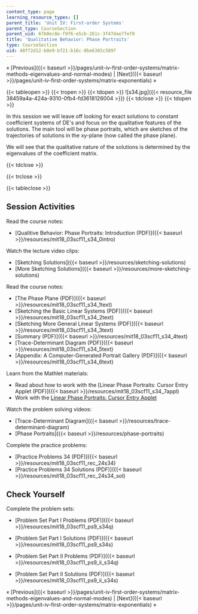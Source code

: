 ```yaml
---
content_type: page
learning_resource_types: []
parent_title: 'Unit IV: First-order Systems'
parent_type: CourseSection
parent_uid: 67b0ec8e-f9f6-e5cb-261c-3f47dae7fef0
title: 'Qualitative Behavior: Phase Portraits'
type: CourseSection
uid: 40ff2d12-b0e9-bf21-b16c-0be6303c5897
---
```


« [Previous]({{< baseurl >}}/pages/unit-iv-first-order-systems/matrix-methods-eigenvalues-and-normal-modes) | [Next]({{< baseurl >}}/pages/unit-iv-first-order-systems/matrix-exponentials) »

{{< tableopen >}}
{{< tropen >}}
{{< tdopen >}}
![s34.jpg]({{< resource_file 38459a4a-424a-9310-0fb4-fd3618126004 >}})
{{< tdclose >}}
{{< tdopen >}}


In this session we will leave off looking for exact solutions to constant coefficient systems of DE's and focus on the qualitative features of the solutions. The main tool will be phase portraits, which are sketches of the trajectories of solutions in the xy-plane (now called the phase plane).

We will see that the qualitative nature of the solutions is determined by the eigenvalues of the coefficient matrix.


{{< tdclose >}}

{{< trclose >}}

{{< tableclose >}}

Session Activities
------------------

Read the course notes:

*   [Qualitive Behavior: Phase Portraits: Introduction (PDF)]({{< baseurl >}}/resources/mit18_03scf11_s34_0intro)

Watch the lecture video clips:

*   [Sketching Solutions]({{< baseurl >}}/resources/sketching-solutions)
*   [More Sketching Solutions]({{< baseurl >}}/resources/more-sketching-solutions)

Read the course notes:

*   [The Phase Plane (PDF)]({{< baseurl >}}/resources/mit18_03scf11_s34_1text)
*   [Sketching the Basic Linear Systems (PDF)]({{< baseurl >}}/resources/mit18_03scf11_s34_2text)
*   [Sketching More General Linear Systems (PDF)]({{< baseurl >}}/resources/mit18_03scf11_s34_3text)
*   [Summary (PDF)]({{< baseurl >}}/resources/mit18_03scf11_s34_4text)
*   [Trace-Determinant Diagram (PDF)]({{< baseurl >}}/resources/mit18_03scf11_s34_5text)
*   [Appendix: A Computer-Generated Portrait Gallery (PDF)]({{< baseurl >}}/resources/mit18_03scf11_s34_6text)

Learn from the Mathlet materials:

*   Read about how to work with the [Linear Phase Portraits: Cursor Entry Applet (PDF)]({{< baseurl >}}/resources/mit18_03scf11_s34_7appl)
*   Work with the [Linear Phase Portraits: Cursor Entry Applet](/ans7870/18/18.03SC/linPhasePorCursor.html "Open in a new window.")

Watch the problem solving videos:

*   [Trace-Determinant Diagram]({{< baseurl >}}/resources/trace-determinant-diagram)
*   [Phase Portraits]({{< baseurl >}}/resources/phase-portraits)

Complete the practice problems:

*   [Practice Problems 34 (PDF)]({{< baseurl >}}/resources/mit18_03scf11_rec_24s34)
*   [Practice Problems 34 Solutions (PDF)]({{< baseurl >}}/resources/mit18_03scf11_rec_24s34_sol)

Check Yourself
--------------

Complete the problem sets:

*   [Problem Set Part I Problems (PDF)]({{< baseurl >}}/resources/mit18_03scf11_ps9_s34q)
*   [Problem Set Part I Solutions (PDF)]({{< baseurl >}}/resources/mit18_03scf11_ps9_s34s)
  
*   [Problem Set Part II Problems (PDF)]({{< baseurl >}}/resources/mit18_03scf11_ps9_ii_s34q)
*   [Problem Set Part II Solutions (PDF)]({{< baseurl >}}/resources/mit18_03scf11_ps9_ii_s34s)

« [Previous]({{< baseurl >}}/pages/unit-iv-first-order-systems/matrix-methods-eigenvalues-and-normal-modes) | [Next]({{< baseurl >}}/pages/unit-iv-first-order-systems/matrix-exponentials) »